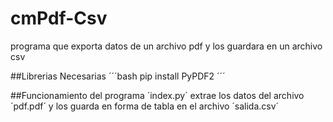 # cmPdf-Csv
programa que exporta datos de un archivo pdf y los guardara en un archivo csv

##Librerias Necesarias
´´´bash
pip install PyPDF2
´´´

##Funcionamiento del programa
´index.py´ extrae los datos del archivo ´pdf.pdf´ y los guarda en forma de tabla en el archivo ´salida.csv´
